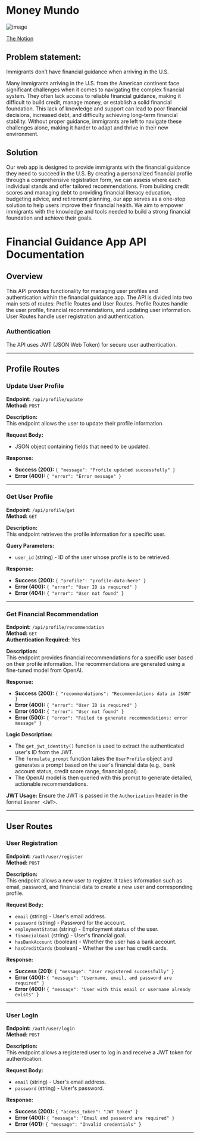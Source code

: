 # Money Mundo

![image](https://github.com/user-attachments/assets/0274f446-b547-4c47-8510-d9209164bdcb)

[The Notion](https://www.notion.so/Shell-Hacks-2024-Research-10fd606c4d308024b0abefded5102e8a?pvs=4)

## Problem statement: 

Immigrants don’t have financial guidance when arriving in the U.S.

Many immigrants arriving in the U.S. from the American continent face significant challenges when it comes to navigating the complex financial system. They often lack access to reliable financial guidance, making it difficult to build credit, manage money, or establish a solid financial foundation. This lack of knowledge and support can lead to poor financial decisions, increased debt, and difficulty achieving long-term financial stability. Without proper guidance, immigrants are left to navigate these challenges alone, making it harder to adapt and thrive in their new environment.

## Solution

Our web app is designed to provide immigrants with the financial guidance they need to succeed in the U.S. By creating a personalized financial profile through a comprehensive registration form, we can assess where each individual stands and offer tailored recommendations. From building credit scores and managing debt to providing financial literacy education, budgeting advice, and retirement planning, our app serves as a one-stop solution to help users improve their financial health. We aim to empower immigrants with the knowledge and tools needed to build a strong financial foundation and achieve their goals.


# Financial Guidance App API Documentation

## Overview

This API provides functionality for managing user profiles and authentication within the financial guidance app. The API is divided into two main sets of routes: Profile Routes and User Routes. Profile Routes handle the user profile, financial recommendations, and updating user information. User Routes handle user registration and authentication.

### Authentication

The API uses JWT (JSON Web Token) for secure user authentication.

---

## Profile Routes

### Update User Profile

**Endpoint:** `/api/profile/update`  
**Method:** `POST`

**Description:**  
This endpoint allows the user to update their profile information.

**Request Body:**
- JSON object containing fields that need to be updated.

**Response:**
- **Success (200):** `{ "message": "Profile updated successfully" }`
- **Error (400):** `{ "error": "Error message" }`

---

### Get User Profile

**Endpoint:** `/api/profile/get`  
**Method:** `GET`

**Description:**  
This endpoint retrieves the profile information for a specific user.

**Query Parameters:**
- `user_id` (string) - ID of the user whose profile is to be retrieved.

**Response:**
- **Success (200):** `{ "profile": "profile-data-here" }`
- **Error (400):** `{ "error": "User ID is required" }`
- **Error (404):** `{ "error": "User not found" }`

---

### Get Financial Recommendation

**Endpoint:** `/api/profile/recommendation`  
**Method:** `GET`  
**Authentication Required:** Yes

**Description:**  
This endpoint provides financial recommendations for a specific user based on their profile information. The recommendations are generated using a fine-tuned model from OpenAI.

**Response:**
- **Success (200):** `{ "recommendations": "Recommendations data in JSON" }`
- **Error (400):** `{ "error": "User ID is required" }`
- **Error (404):** `{ "error": "User not found" }`
- **Error (500):** `{ "error": "Failed to generate recommendations: error message" }`

**Logic Description:**
- The `get_jwt_identity()` function is used to extract the authenticated user's ID from the JWT.
- The `formulate_prompt` function takes the `UserProfile` object and generates a prompt based on the user's financial data (e.g., bank account status, credit score range, financial goal).
- The OpenAI model is then queried with this prompt to generate detailed, actionable recommendations.

**JWT Usage:**
Ensure the JWT is passed in the `Authorization` header in the format `Bearer <JWT>`.

---

## User Routes

### User Registration

**Endpoint:** `/auth/user/register`  
**Method:** `POST`

**Description:**  
This endpoint allows a new user to register. It takes information such as email, password, and financial data to create a new user and corresponding profile.

**Request Body:**
- `email` (string) - User's email address.
- `password` (string) - Password for the account.
- `employmentStatus` (string) - Employment status of the user.
- `financialGoal` (string) - User's financial goal.
- `hasBankAccount` (boolean) - Whether the user has a bank account.
- `hasCreditCards` (boolean) - Whether the user has credit cards.

**Response:**
- **Success (201):** `{ "message": "User registered successfully" }`
- **Error (400):** `{ "message": "Username, email, and password are required" }`
- **Error (400):** `{ "message": "User with this email or username already exists" }`

---

### User Login

**Endpoint:** `/auth/user/login`  
**Method:** `POST`

**Description:**  
This endpoint allows a registered user to log in and receive a JWT token for authentication.

**Request Body:**
- `email` (string) - User's email address.
- `password` (string) - User's password.

**Response:**
- **Success (200):** `{ "access_token": "JWT token" }`
- **Error (400):** `{ "message": "Email and password are required" }`
- **Error (401):** `{ "message": "Invalid credentials" }`

---


